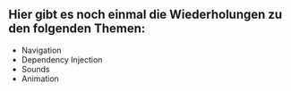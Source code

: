 
## Hier gibt es noch einmal die Wiederholungen zu den folgenden Themen:

- Navigation
- Dependency Injection
- Sounds
- Animation
